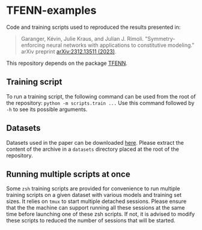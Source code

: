 # TFENN-examples

Code and training scripts used to reproduced the results presented in:
> Garanger, Kévin, Julie Kraus, and Julian J. Rimoli. "Symmetry-enforcing neural networks with applications to constitutive modeling." arXiv preprint [arXiv:2312.13511 (2023)](https://arxiv.org/abs/2312.13511).

This repository depends on the package
[TFENN](https://github.com/kgaranger/TFENN).

## Training script

To run a training script, the following command can be used from the root of the repository:
`python -m scripts.train ...`
Use this command followed by `-h` to see its possible arguments.

## Datasets

Datasets used in the paper can be downloaded [here](https://drive.google.com/file/d/1EKgJUhYkdxEzeXMiMD9I5cZxdR9mbwy3/view?usp=sharing).
Please extract the content of the archive in a `datasets` directory placed at the root of the repository.

## Running multiple scripts at once

Some `zsh` training scripts are provided for convenience to run multiple training scripts on a given dataset with various models and training set sizes.
It relies on `tmux` to start multiple detached sessions.
Please ensure that the the machine can support running all these sessions at the same time before launching one of these zsh scripts.
If not, it is advised to modify these scripts to reduced the number of sessions that will be started.
